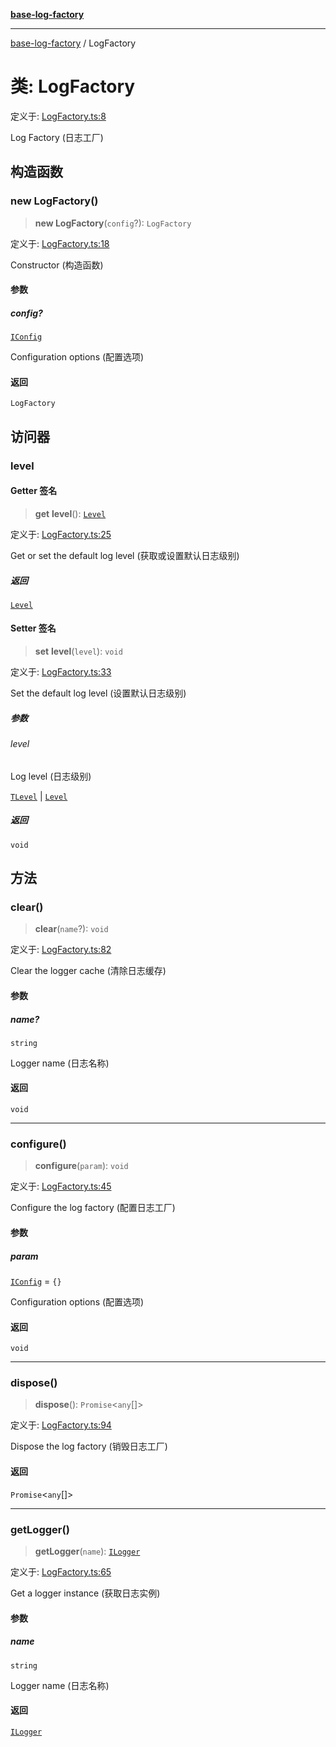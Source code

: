[**base-log-factory**](../index.md)

***

[base-log-factory](../index.md) / LogFactory

# 类: LogFactory

定义于: [LogFactory.ts:8](https://github.com/fengxinming/log-base/blob/91b255be28ea77ad9d32ba66866f8cc509fce400/src/LogFactory.ts#L8)

Log Factory (日志工厂)

## 构造函数

### new LogFactory()

> **new LogFactory**(`config`?): `LogFactory`

定义于: [LogFactory.ts:18](https://github.com/fengxinming/log-base/blob/91b255be28ea77ad9d32ba66866f8cc509fce400/src/LogFactory.ts#L18)

Constructor (构造函数)

#### 参数

##### config?

[`IConfig`](../interfaces/IConfig.md)

Configuration options (配置选项)

#### 返回

`LogFactory`

## 访问器

### level

#### Getter 签名

> **get** **level**(): [`Level`](../enumerations/Level.md)

定义于: [LogFactory.ts:25](https://github.com/fengxinming/log-base/blob/91b255be28ea77ad9d32ba66866f8cc509fce400/src/LogFactory.ts#L25)

Get or set the default log level (获取或设置默认日志级别)

##### 返回

[`Level`](../enumerations/Level.md)

#### Setter 签名

> **set** **level**(`level`): `void`

定义于: [LogFactory.ts:33](https://github.com/fengxinming/log-base/blob/91b255be28ea77ad9d32ba66866f8cc509fce400/src/LogFactory.ts#L33)

Set the default log level (设置默认日志级别)

##### 参数

###### level

Log level (日志级别)

[`TLevel`](../type-aliases/TLevel.md) | [`Level`](../enumerations/Level.md)

##### 返回

`void`

## 方法

### clear()

> **clear**(`name`?): `void`

定义于: [LogFactory.ts:82](https://github.com/fengxinming/log-base/blob/91b255be28ea77ad9d32ba66866f8cc509fce400/src/LogFactory.ts#L82)

Clear the logger cache (清除日志缓存)

#### 参数

##### name?

`string`

Logger name (日志名称)

#### 返回

`void`

***

### configure()

> **configure**(`param`): `void`

定义于: [LogFactory.ts:45](https://github.com/fengxinming/log-base/blob/91b255be28ea77ad9d32ba66866f8cc509fce400/src/LogFactory.ts#L45)

Configure the log factory (配置日志工厂)

#### 参数

##### param

[`IConfig`](../interfaces/IConfig.md) = `{}`

Configuration options (配置选项)

#### 返回

`void`

***

### dispose()

> **dispose**(): `Promise`\<`any`[]\>

定义于: [LogFactory.ts:94](https://github.com/fengxinming/log-base/blob/91b255be28ea77ad9d32ba66866f8cc509fce400/src/LogFactory.ts#L94)

Dispose the log factory (销毁日志工厂)

#### 返回

`Promise`\<`any`[]\>

***

### getLogger()

> **getLogger**(`name`): [`ILogger`](../interfaces/ILogger.md)

定义于: [LogFactory.ts:65](https://github.com/fengxinming/log-base/blob/91b255be28ea77ad9d32ba66866f8cc509fce400/src/LogFactory.ts#L65)

Get a logger instance (获取日志实例)

#### 参数

##### name

`string`

Logger name (日志名称)

#### 返回

[`ILogger`](../interfaces/ILogger.md)
